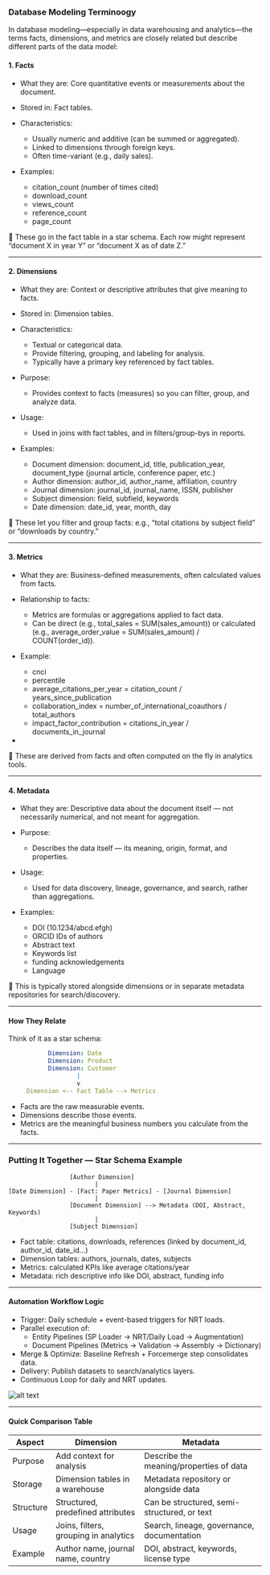 ### Database Modeling Terminoogy


In database modeling—especially in data warehousing and analytics—the terms facts, dimensions, and metrics are closely related but describe different parts of the data model:

#### 1. Facts

- What they are: Core quantitative events or measurements about the document.
- Stored in: Fact tables.
- Characteristics:
  - Usually numeric and additive (can be summed or aggregated).
  - Linked to dimensions through foreign keys.
  - Often time-variant (e.g., daily sales).

- Examples:

  - citation_count (number of times cited)
  - download_count
  - views_count
  - reference_count
  - page_count

📌 These go in the fact table in a star schema. Each row might represent “document X in year Y” or “document X as of date Z.”

---


#### 2. Dimensions

- What they are: Context or descriptive attributes that give meaning to facts.
- Stored in: Dimension tables.
- Characteristics:
  - Textual or categorical data.
  - Provide filtering, grouping, and labeling for analysis.
  - Typically have a primary key referenced by fact tables.
- Purpose:
    - Provides context to facts (measures) so you can filter, group, and analyze data.
- Usage:
    - Used in joins with fact tables, and in filters/group-bys in reports.

- Examples:
  - Document dimension: document_id, title, publication_year, document_type (journal article, conference paper, etc.)
  - Author dimension: author_id, author_name, affiliation, country
  - Journal dimension: journal_id, journal_name, ISSN, publisher
  - Subject dimension: field, subfield, keywords
  - Date dimension: date_id, year, month, day

📌 These let you filter and group facts: e.g., “total citations by subject field” or “downloads by country.”


---

#### 3. Metrics

- What they are: Business-defined measurements, often calculated values from facts.
- Relationship to facts:
  - Metrics are formulas or aggregations applied to fact data.
  - Can be direct (e.g., total_sales = SUM(sales_amount)) or calculated (e.g., average_order_value = SUM(sales_amount) / COUNT(order_id)).

-  Example:
   - cnci
   - percentile
   - average_citations_per_year = citation_count / years_since_publication
   - collaboration_index = number_of_international_coauthors / total_authors
   - impact_factor_contribution = citations_in_year / documents_in_journal
- 

📌 These are derived from facts and often computed on the fly in analytics tools.


---

#### 4. Metadata

- What they are: Descriptive data about the document itself — not necessarily numerical, and not meant for aggregation.
- Purpose:
    - Describes the data itself — its meaning, origin, format, and properties.
- Usage:
    - Used for data discovery, lineage, governance, and search, rather than aggregations.

- Examples:
  - DOI (10.1234/abcd.efgh)
  - ORCID IDs of authors
  - Abstract text
  - Keywords list
  - funding acknowledgements
  - Language


📌 This is typically stored alongside dimensions or in separate metadata repositories for search/discovery.


---

#### How They Relate

Think of it as a star schema:

```yaml
           Dimension: Date
           Dimension: Product
           Dimension: Customer
                   |
                   v
     Dimension <-- Fact Table --> Metrics


```

- Facts are the raw measurable events.
- Dimensions describe those events.
- Metrics are the meaningful business numbers you calculate from the facts.

--- 

### Putting It Together — Star Schema Example

```less
                 [Author Dimension]
                        |
[Date Dimension] - [Fact: Paper Metrics] - [Journal Dimension]
                        |
                 [Document Dimension] --> Metadata (DOI, Abstract, Keywords)
                        |
                 [Subject Dimension]

```

- Fact table: citations, downloads, references (linked by document_id, author_id, date_id…)
- Dimension tables: authors, journals, dates, subjects
- Metrics: calculated KPIs like average citations/year
- Metadata: rich descriptive info like DOI, abstract, funding info

---

#### Automation Workflow Logic

- Trigger: Daily schedule + event-based triggers for NRT loads.
- Parallel execution of:
  - Entity Pipelines (SP Loader → NRT/Daily Load → Augmentation)
  - Document Pipelines (Metrics → Validation → Assembly → Dictionary)
- Merge & Optimize: Baseline Refresh + Forcemerge step consolidates data.
- Delivery: Publish datasets to search/analytics layers.
- Continuous Loop for daily and NRT updates.


![alt text](image-5.png)


---

#### Quick Comparison Table

| Aspect    | Dimension                              | Metadata                                      |
|-----------|----------------------------------------|-----------------------------------------------|
| Purpose   | Add context for analysis               | Describe the meaning/properties of data       |
| Storage   | Dimension tables in a warehouse        | Metadata repository or alongside data         |
| Structure | Structured, predefined attributes      | Can be structured, semi-structured, or text   |
| Usage     | Joins, filters, grouping in analytics  | Search, lineage, governance, documentation    |
| Example   | Author name, journal name, country     | DOI, abstract, keywords, license type         |
